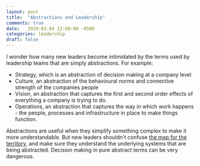 ```yaml
---
layout: post
title:  "Abstractions and Leadership"
comments: true
date:   2019-03-04 12:00:00 -0500
categories: leadership
draft: false
---
```


I wonder how many new leaders become intimidated by the terms used by leadership teams that are simply abstractions. For example:

* Strategy, which is an abstraction of decision making at a company level
* Culture, an abstraction of the behavioural norms and connective strength of the companies people
* Vision, an abstraction that captures the first and second order effects of everything a company is trying to do.   
* Operations, an abstraction that captures the way in which work happens - the people, processes and infrastructure in place to make things function. 

Abstractions are useful when they simplify something complex to make it more understandable. But new leaders shouldn't confuse [the map for the territory](https://fs.blog/2015/11/map-and-territory/), and make sure they understand the underlying systems that are being abstracted. Decision making in pure abstract terms can be very dangerous. 